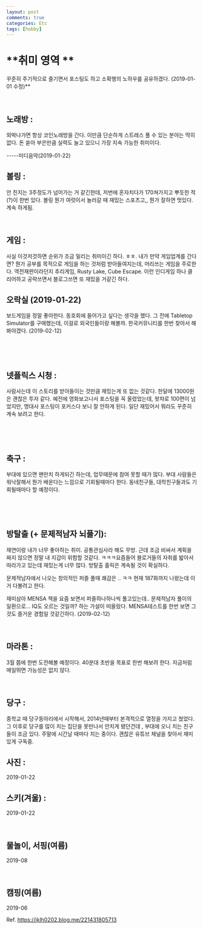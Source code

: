 ```yaml
---
layout: post
comments: true
categories: Etc
tags: [hobby]
---
```


# **취미 영역 **

꾸준히 주기적으로 즐기면서 포스팅도 하고 소확행의 노하우를 공유하겠다. (2019-01-01 수정)**  

​                

## 노래방 : 

외박나가면 항상 코인노래방을 간다. 이만큼 단순하게 스트레스 풀 수 있는 분야는 딱히 없다. 돈 쏟아 부은만큼 실력도 늘고 있으니 가장 지속 가능한 취미이다.    

-----미디음악(2019-01-22)                   

## 볼링 :

안 친지는 3주정도가 넘어가는 거 같긴한데, 저번에 혼자치다가 170쳐가지고 뿌듯한 적(?)이 한번 있다. 볼링 뭔가 여럿이서 놀러갈 때 재밌는 스포츠고,, 뭔가 잘하면 멋있다. 계속 하게됨.                     

​        

## 게임 : 

사실 이것저것하면 순위가 조금 밀리는 취미이긴 하다. ㅎㅎ. 내가 만약 게임업계를 간다면? 뭔가 공부를 목적으로 게임을 하는 것처럼 받아들여지는데, 머리쓰는 게임을 주로한다. 역전재판이라던지 추리게임, Rusty Lake, Cube Escape. 이런 인디게임 하나 클리어하고 공략쓰면서 블로그쓰면 또 재밌을 거같긴 하다.                  



## 오락실 (2019-01-22)

보드게임을 정말 좋아한다. 동호회에 들어가고 싶다는 생각을 했다. 그 전에 Tabletop Simulator를 구매했는데, 이걸로 외국인들이랑 해볼까. 한국커뮤니티를 한번 찾아서 해봐야겠다. (2019-02-12)                  

​          

​         

## 넷플릭스 시청 : 

사람사는데 이 스토리를 받아들이는 것만큼 재밌는게 또 없는 것같다.  한달에 13000원은 괜찮은 투자 같다. 예전에 영화보고나서 포스팅을 꼭 올렸었는데, 왓챠로 100편이 넘었지만, 명대사 포스팅이 포커스다 보니 잘 안하게 된다. 일단 재밌어서 뭐라도 꾸준히 계속 보려고 한다.                   

​      

​      

## 축구 :  

부대에 있으면 왠만치 하게되긴 하는데, 업무때문에 참여 못할 때가 많다. 부대 사람들은 워낙잘해서 뭔가 배운다는 느낌으로 기회될때마다 한다. 동네친구들, 대학친구들과도 기회될때마다 할 예정이다.                  

​                  

​      

## 방탈출 (+ 문제적남자 뇌풀기): 

재연이랑 내가 너무 좋아하는 취미. 공통관심사라 해도 무방. 근데 조금 비싸서 계획을 짜지 않으면 정말 내 지갑이 위험할 것같다. ㅋㅋㅋ요즘들어 블로거들의 자취를 밟아서 따라가고 있는데 재밌는게 너무 많다. 방탈출 홀릭은 계속될 것이 확실하다.    

문제적남자에서 나오는 창의적인 퍼즐 풀때 쾌감은 .. ㅋㅋ 현재 187화까지 나왔는데 이거 다볼려고 한다.  

재미삼아 MENSA 책을 요즘 보면서 퍼즐하나하나씩 풀고있는데.. 문제적남자 풀이의 일환으로... IQ도 오르는 것일까? 하는 가설이 떠올랐다. MENSA테스트를 한번 보면 그것도 즐거운 경험일 것같긴하다. (2019-02-12)                  

  

​          

## 마라톤 : 

3월 쯤에 한번 도전해볼 예정이다. 40분대 초반을 목표로 한번 해보려 한다. 지금처럼 매일뛰면 가능성은 없지 않다.                  

  

​          

## 당구 :

중학교 때 당구동아리에서 시작해서, 2014년때부터 본격적으로 열정을 가지고 쳤었다. 그 이후로 당구를 많이 치는 집단을 못만나서 안치게 됐던건데 , 부대에 오니 치는 친구들이 조금 있다. 주말에 시간날 때마다 치는 중이다. 괜찮은 유튜브 채널을 찾아서 재미있게 구독중.                

## 사진 : 

2019-01-22                  

  

  

## 스키(겨울) :

2019-01-22                  

  

​          

## 물놀이, 서핑(여름)

2019-08                  

  

​    

## 캠핑(여름)

2019-06                  

  

Ref. https://jklh0202.blog.me/221431805713  

  